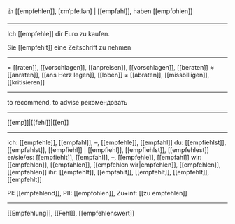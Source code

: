 👍 [[empfehlen]], [ɛmˈpfeːlən] | [[empfahl]], haben [[empfohlen]]

---
Ich [[empfehle]] dir Euro zu kaufen.

Sie [[empfehlt]] eine Zeitschrift zu nehmen  

---
= [[raten]], [[vorschlagen]], [[anpreisen]], [[vorschlagen]], [[beraten]]
≈ [[anraten]], [[ans Herz legen]], [[loben]]
≠ [[abraten]], [[missbilligen]], [[kritisieren]]

---
to recommend, to advise
рекомендовать

---
[[emp]]|[[fehl]]|[[en]]

---
ich: [[empfehle]], [[empfahl]], –, [[empfehle]], [[empfahl]]
du: [[empfiehlst]], [[empfahlst]], [[empfiehl]] | [[empfiehl]], [[empfiehlst]], [[empfehlest]]
er/sie/es: [[empfiehlt]], [[empfahl]], –, [[empfehle]], [[empfahl]]
wir: [[empfehlen]], [[empfahlen]], [[empfehlen wir|empfehlen]], [[empfehlen]], [[empfahlen]]
ihr: [[empfehlt]], [[empfahlt]], [[empfehlt]], [[empfehlt]], [[empfehlt]]

PI: [[empfehlend]], PII: [[empfohlen]], Zu+inf: [[zu empfehlen]]

---
[[Empfehlung]], [[Fehl]], [[empfehlenswert]]
